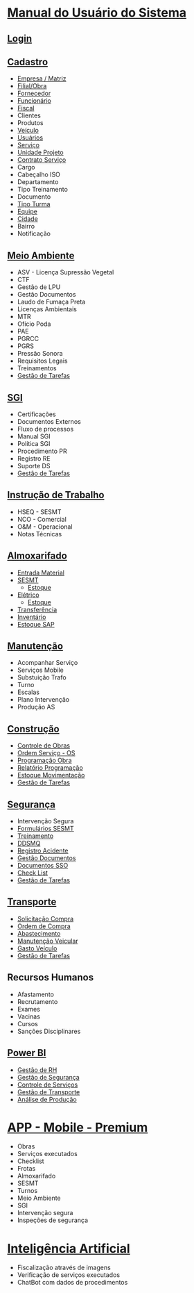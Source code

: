 # [Manual do Usuário do Sistema](https://github.com/intersettecnologia/wiki-prime-web/wiki/Manual-do-Usu%C3%A1rio-do-Sistema)
## [Login](https://github.com/intersettecnologia/wiki-prime-web/wiki/Acessando-o-sistema)
## [Cadastro](https://github.com/intersettecnologia/wiki-prime-web/wiki/Cadastro)
*  [Empresa / Matriz](https://github.com/intersettecnologia/wiki-prime-web/wiki/Empresa-Matriz)
*  [Filial/Obra](https://github.com/intersettecnologia/wiki-prime-web/wiki/Filial)
*  [Fornecedor](https://github.com/intersettecnologia/wiki-prime-web/wiki/Fornecedores)
*  [Funcionário](https://github.com/intersettecnologia/wiki-prime-web/wiki/Funcion%C3%A1rio)
*  [Fiscal](https://github.com/intersettecnologia/wiki-prime-web/wiki/Fiscal)
*  Clientes
*  Produtos
*  [Veículo](https://github.com/intersettecnologia/wiki-prime-web/wiki/Veiculo)
*  [Usuários](https://github.com/intersettecnologia/wiki-prime-web/wiki/Usu%C3%A1rio)
*  [Serviço](https://github.com/intersettecnologia/wiki-prime-web/wiki/Servi%C3%A7o)
*  [Unidade Projeto](https://github.com/intersettecnologia/wiki-prime-web/wiki/up)
*  [Contrato Serviço](https://github.com/intersettecnologia/wiki-prime-web/wiki/Contrato-Servico)
*  Cargo
*  Cabeçalho ISO
*  Departamento
*  Tipo Treinamento
*  Documento
*  [Tipo Turma](https://github.com/intersettecnologia/wiki-prime-web/wiki/Tipo-Turma)
*  [Equipe](https://github.com/intersettecnologia/wiki-prime-web/wiki/Equipe)
*  [Cidade](https://github.com/intersettecnologia/wiki-prime-web/wiki/Cidade)
*  Bairro
*  Notificação

## [Meio Ambiente](https://github.com/intersettecnologia/wiki-prime-web/wiki/Meio-Ambiente)
* ASV - Licença Supressão Vegetal
* CTF
* Gestão de LPU
* Gestão Documentos
* Laudo de Fumaça Preta
* Licenças Ambientais
* MTR
* Ofício Poda
* PAE
* PGRCC
* PGRS
* Pressão Sonora
* Requisitos Legais
* Treinamentos
* [Gestão de Tarefas](https://github.com/intersettecnologia/wiki-prime-web/wiki/Gest%C3%A3o-de-Tarefas)

## [SGI](https://github.com/intersettecnologia/wiki-prime-web/wiki/SGI-Qualidade)
* Certificações
* Documentos Externos
* Fluxo de processos
* Manual SGI
* Política SGI
* Procedimento PR
* Registro RE
* Suporte DS
* [Gestão de Tarefas](https://github.com/intersettecnologia/wiki-prime-web/wiki/Gest%C3%A3o-de-Tarefas)

## [Instrução de Trabalho](https://github.com/intersettecnologia/wiki-prime-web/wiki/Instru%C3%A7%C3%A3o-de-Trabalho)
* HSEQ - SESMT
* NCO - Comercial
* O&M - Operacional
* Notas Técnicas

## [Almoxarifado](https://github.com/intersettecnologia/wiki-prime-web/wiki/Almoxarifado)
* [Entrada Material](https://github.com/intersettecnologia/wiki-prime-web/wiki/Entrada-Materiais)
* [SESMT](https://github.com/intersettecnologia/wiki-prime-web/wiki/Almoxarifado-SESMT)
  * [Estoque](https://github.com/intersettecnologia/wiki-prime-web/wiki/Estoque-Materiais)
* [Elétrico](https://github.com/intersettecnologia/wiki-prime-web/wiki/Almoxarifado-El%C3%A9trico)
  * [Estoque](https://github.com/intersettecnologia/wiki-prime-web/wiki/Estoque-Materiais)
* [Transferência](https://github.com/intersettecnologia/wiki-prime-web/wiki/Transferencia-Materiais)
* [Inventário](https://github.com/intersettecnologia/wiki-prime-web/wiki/Inventario)
* [Estoque SAP](https://github.com/intersettecnologia/wiki-prime-web/wiki/Estoque-SAP)

## [Manutenção](https://github.com/intersettecnologia/wiki-prime-web/wiki/Manuten%C3%A7%C3%A3o-Preventiva-e-Corretiva)
* Acompanhar Serviço
* Serviços Mobile
* Substuição Trafo
* Turno
* Escalas
* Plano Intervenção
* Produção AS

## [Construção](https://github.com/intersettecnologia/wiki-prime-web/wiki/Constru%C3%A7%C3%A3o)
* [Controle de Obras](https://github.com/intersettecnologia/wiki-prime-web/wiki/Controle-de-obras)
* [Ordem Serviço - OS](https://github.com/intersettecnologia/wiki-prime-web/wiki/Ordem-de-servi%C3%A7o)
* [Programação Obra](https://github.com/intersettecnologia/wiki-prime-web/wiki/Programa%C3%A7%C3%A3o-de-Obras)
* [Relatório Programação](https://github.com/intersettecnologia/wiki-prime-web/wiki/Relat%C3%B3rio-Programa%C3%A7%C3%A3o)
* [Estoque Movimentação](https://github.com/intersettecnologia/wiki-prime-web/wiki/Estoque-Movimenta%C3%A7%C3%A3o)
* [Gestão de Tarefas](https://github.com/intersettecnologia/wiki-prime-web/wiki/Gest%C3%A3o-de-Tarefas)

## [Segurança](https://github.com/intersettecnologia/wiki-prime-web/wiki/Seguran%C3%A7a-SESMT)
* Intervenção Segura
* [Formulários SESMT](https://github.com/intersettecnologia/wiki-prime-web/wiki/Seguran%C3%A7a-SESMT#formul%C3%A1rios-sesmt)
* [Treinamento](https://github.com/intersettecnologia/wiki-prime-web/wiki/Seguran%C3%A7a-SESMT#treinamento)
* [DDSMQ](https://github.com/intersettecnologia/wiki-prime-web/wiki/Seguran%C3%A7a-SESMT#ddsmq)
* [Registro Acidente](https://github.com/intersettecnologia/wiki-prime-web/wiki/Seguran%C3%A7a-SESMT#registro-acidente)
* [Gestão Documentos](https://github.com/intersettecnologia/wiki-prime-web/wiki/Seguran%C3%A7a-SESMT#gest%C3%A3o-documentos)
* [Documentos SSO](https://github.com/intersettecnologia/wiki-prime-web/wiki/Seguran%C3%A7a-SESMT#documentos-sso)
* [Check List](https://github.com/intersettecnologia/wiki-prime-web/wiki/Seguran%C3%A7a-SESMT#check-list)
* [Gestão de Tarefas](https://github.com/intersettecnologia/wiki-prime-web/wiki/Seguran%C3%A7a-SESMT#gest%C3%A3o-de-tarefas)

## [Transporte](https://github.com/intersettecnologia/wiki-prime-web/wiki/Frota-Transportes)

* [Solicitação Compra](https://github.com/intersettecnologia/wiki-prime-web/wiki/Frota-Transportes#solicita%C3%A7%C3%A3o-compra)
* [Ordem de Compra](https://github.com/intersettecnologia/wiki-prime-web/wiki/Frota-Transportes#ordem-de-compra)
* [Abastecimento](https://github.com/intersettecnologia/wiki-prime-web/wiki/Frota-Transportes#ordem-de-compra)
* [Manutenção Veicular](https://github.com/intersettecnologia/wiki-prime-web/wiki/Frota-Transportes#ordem-de-compra)
* [Gasto Veículo](https://github.com/intersettecnologia/wiki-prime-web/wiki/Frota-Transportes#ordem-de-compra)
* [Gestão de Tarefas](https://github.com/intersettecnologia/wiki-prime-web/wiki/Frota-Transportes#ordem-de-compra)

## Recursos Humanos
* Afastamento
* Recrutamento
* Exames
* Vacinas
* Cursos
* Sanções Disciplinares

## [Power BI](https://github.com/intersettecnologia/wiki-prime-web/wiki/BIs)

* [Gestão de RH](https://github.com/intersettecnologia/wiki-prime-web/wiki/BIs#gest%C3%A3o-de-rh)
* [Gestão de Segurança](https://github.com/intersettecnologia/wiki-prime-web/wiki/BIs#gest%C3%A3o-de-seguran%C3%A7a)
* [Controle de Serviços](https://github.com/intersettecnologia/wiki-prime-web/wiki/BIs#controle-de-servi%C3%A7os)
* [Gestão de Transporte](https://github.com/intersettecnologia/wiki-prime-web/wiki/BIs#gest%C3%A3o-de-transporte)
* [Análise de Produção](https://github.com/intersettecnologia/wiki-prime-web/wiki/BIs#controle-de-servi%C3%A7os)

# [APP - Mobile - Premium](https://github.com/intersettecnologia/wiki-prime-web/wiki/App-%E2%80%90-Mobile-Premium)

* Obras
* Serviços executados
* Checklist
* Frotas
* Almoxarifado
* SESMT
* Turnos
* Meio Ambiente
* SGI
* Intervenção segura
* Inspeções de segurança


# [Inteligência Artificial](https://github.com/intersettecnologia/wiki-prime-web/wiki/Intelig%C3%AAncia-Artificial)

* Fiscalização através de imagens
* Verificação de serviços executados
* ChatBot com dados de procedimentos

